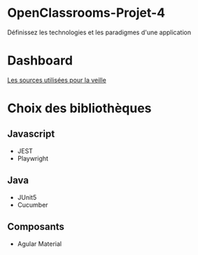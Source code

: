 # OpenClassrooms-Projet-4
Définissez les technologies et les paradigmes d'une application

# Dashboard
[Les sources utilisées pour la veille](DASHBOARD.md)

# Choix des bibliothèques
## Javascript
- JEST
- Playwright
## Java
- JUnit5
- Cucumber
## Composants
- Agular Material
